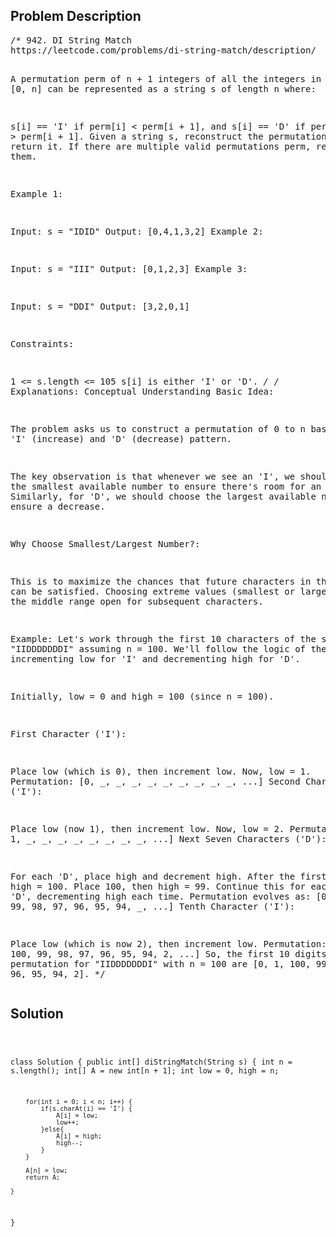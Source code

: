 <!--
<style>
  body { font-family: Arial, sans-serif; }
  .container { max-width: 200px; margin: 0 auto; padding: 10px; }
  .comment-block { background-color: #f9f9f9; padding: 10px; border-left: 5px solid #ccc; width: 200px; margin: 20px auto; overflow-wrap: break-word; white-space: pre-wrap; }
  .code-block { background-color: #f4f4f4; padding: 10px; border: 1px solid #ddd; width: 50%; margin: 20px auto; overflow-wrap: break-word; white-space: pre-wrap; }
</style>
-->

<div class='container'>
<h2>Problem Description</h2>
<div class='comment-block'>
<pre>
/* 942. DI String Match
https://leetcode.com/problems/di-string-match/description/

A permutation perm of n + 1 integers of all the integers in 
the range [0, n] can be represented as a string s of length n where:

s[i] == 'I' if perm[i] < perm[i + 1], and
s[i] == 'D' if perm[i] > perm[i + 1].
Given a string s, reconstruct the permutation perm and return it. 
If there are multiple valid permutations perm, return any of them.

 

Example 1:

Input: s = "IDID"
Output: [0,4,1,3,2]
Example 2:

Input: s = "III"
Output: [0,1,2,3]
Example 3:

Input: s = "DDI"
Output: [3,2,0,1]
 

Constraints:

1 <= s.length <= 105
s[i] is either 'I' or 'D'.
*/
/* Explanations:
Conceptual Understanding
Basic Idea:

The problem asks us to construct a permutation of 0 to n based on the 'I' 
(increase) and 'D' (decrease) pattern.

The key observation is that whenever we see an 'I', 
we should choose the smallest available number to ensure there's room 
for an increase. Similarly, for 'D', we should choose the largest 
available number to ensure a decrease.

Why Choose Smallest/Largest Number?:

This is to maximize the chances that future characters in the string 
can be satisfied. Choosing extreme values (smallest or largest) keeps
 the middle range open for subsequent characters.

Example:
Let's work through the first 10 characters of the string "IIDDDDDDDI" assuming n = 100.
We'll follow the logic of the algorithm, incrementing low for 'I' and decrementing high 
for 'D'.

Initially, low = 0 and high = 100 (since n = 100).

First Character ('I'):

Place low (which is 0), then increment low. Now, low = 1.
Permutation: [0, _, _, _, _, _, _, _, _, _, ...]
Second Character ('I'):

Place low (now 1), then increment low. Now, low = 2.
Permutation: [0, 1, _, _, _, _, _, _, _, _, ...]
Next Seven Characters ('D'):

For each 'D', place high and decrement high.
After the first 'D': high = 100. Place 100, then high = 99.
Continue this for each subsequent 'D', decrementing high each time.
Permutation evolves as: [0, 1, 100, 99, 98, 97, 96, 95, 94, _, ...]
Tenth Character ('I'):

Place low (which is now 2), then increment low.
Permutation: [0, 1, 100, 99, 98, 97, 96, 95, 94, 2, ...]
So, the first 10 digits of the permutation for "IIDDDDDDDI" with n = 100
are [0, 1, 100, 99, 98, 97, 96, 95, 94, 2].
*/</pre>
</div>

<h2>Solution</h2>
<div class='code-block'>
<pre><code class='language-java'>

class Solution {
    public int[] diStringMatch(String s) {
        int n = s.length();
        int[] A = new int[n + 1];
        int low = 0, high = n;

        for(int i = 0; i < n; i++) {
            if(s.charAt(i) == 'I') {
                A[i] = low;
                low++;
            }else{
                A[i] = high;
                high--;
            }
        }

        A[n] = low;
        return A;
        
    }
}

</code></pre>
</div>
</div>
